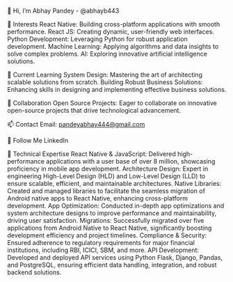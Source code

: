 👋 Hi, I’m Abhay Pandey - @abhayb443

👀 Interests
React Native: Building cross-platform applications with smooth performance.
React JS: Creating dynamic, user-friendly web interfaces.
Python Development: Leveraging Python for robust application development.
Machine Learning: Applying algorithms and data insights to solve complex problems.
AI: Exploring innovative artificial intelligence solutions.

🌱 Current Learning
System Design: Mastering the art of architecting scalable solutions from scratch.
Building Robust Business Solutions: Enhancing skills in designing and implementing effective business solutions.

💞️ Collaboration
Open Source Projects: Eager to collaborate on innovative open-source projects that drive technological advancement.

📫 Contact
Email: pandeyabhay444@gmail.com

🌱 Follow Me
LinkedIn

🚀 Technical Expertise
React Native & JavaScript: Delivered high-performance applications with a user base of over 8 million, showcasing proficiency in mobile app development.
Architecture Design: Expert in engineering High-Level Design (HLD) and Low-Level Design (LLD) to ensure scalable, efficient, and maintainable architectures.
Native Libraries: Created and managed libraries to facilitate the seamless migration of Android native apps to React Native, enhancing cross-platform development.
App Optimization: Conducted in-depth app optimizations and system architecture designs to improve performance and maintainability, driving user satisfaction.
Migrations: Successfully migrated over five applications from Android Native to React Native, significantly boosting development efficiency and project timelines.
Compliance & Security: Ensured adherence to regulatory requirements for major financial institutions, including RBI, ICICI, SBM, and more.
API Development: Developed and deployed API services using Python Flask, Django, Pandas, and PostgreSQL, ensuring efficient data handling, integration, and robust backend solutions.
